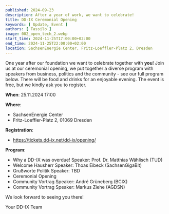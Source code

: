 ```yaml
---
published: 2024-09-23
description: After a year of work, we want to celebrate!
title: DD-IX Ceremonial Opening
keywords: [ Update, Event ]
authors: [ Tassilo ]
image: 002_open_tech_2.webp
start_time: 2024-11-25T17:00:00+02:00
end_time: 2024-11-25T22:00:00+02:00
location: SachsenEnergie Center, Fritz-Loeffler-Platz 2, Dresden
---
```


One year after our foundation we want to celebrate together with **you**! Join us at our 
ceremonial opening, we put together a diverse program with speakers from business, politics and the community - see our full program below. 
There will be food and drinks for an enjoyable evening. The event is free, but we kindly ask you to register.

**When**: 25.11.2024 17:00

**Where**:

 - SachsenEnergie Center
 - Fritz-Loeffler-Platz 2, 01069 Dresden

**Registration**:
 - https://tickets.dd-ix.net/dd-ix/opening/

**Program**:

- Why a DD-IX was overdue!
    Speaker: Prof. Dr. Matthias Wählisch (TUD)
- Welcome Hausherr 
    Speaker: Thoas Eibeck (SachsenGigaBit)
- Grußworte Politik
    Speaker: TBD 
- Ceremonial Opening
- Community Vortrag 
    Speaker: André Grüneberg (BCIX)
- Community Vortrag 
    Speaker: Markus Ziehe (AGDSN)


We look forward to seeing you there!

Your DD-IX Team
